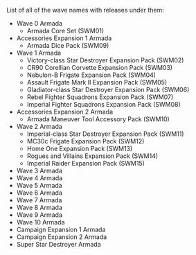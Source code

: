 List of all of the wave names with releases under them:

- Wave 0 Armada
    - Armada Core Set (SWM01)
- Accessories Expansion 1 Armada
    - Armada Dice Pack (SWM09)
- Wave 1 Armada
    - Victory-class Star Destroyer Expansion Pack (SWM02)
    - CR90 Corellian Corvette Expansion Pack (SWM03)
    - Nebulon-B Frigate Expansion Pack (SWM04)
    - Assault Frigate Mark II Expansion Pack (SWM05)
    - Gladiator-class Star Destroyer Expansion Pack (SWM06)
    - Rebel Fighter Squadrons Expansion Pack (SWM07)
    - Imperial Fighter Squadrons Expansion Pack (SWM08)
- Accessories Expansion 2 Armada
    - Armada Maneuver Tool Accessory Pack (SWM10)
- Wave 2 Armada
    - Imperial-class Star Destroyer Expansion Pack (SWM11)
    - MC30c Frigate Expansion Pack (SWM12)
    - Home One Expansion Pack (SWM13)
    - Rogues and Villains Expansion Pack (SWM14)
    - Imperial Raider Expansion Pack (SWM15)
- Wave 3 Armada
- Wave 4 Armada
- Wave 5 Armada
- Wave 6 Armada
- Wave 7 Armada
- Wave 8 Armada
- Wave 9 Armada
- Wave 10 Armada
- Campaign Expansion 1 Armada
- Campaign Expansion 2 Armada
- Super Star Destroyer Armada

